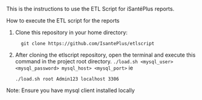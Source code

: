 This is the instructions to use the ETL Script for iSantéPlus reports.


How to execute the ETL script for the reports
1)	Clone this repository in your home directory: 

          git clone https://github.com/IsantePlus/etlscript
2)	After cloning the etlscript repository, open the terminal and execute this command in the project root directory.
`./load.sh <mysql_user> <mysql_password> mysql_host> <mysql_port>` ie

        ./load.sh root Admin123 localhost 3306 

 Note: Ensure you have mysql client installed locally       



